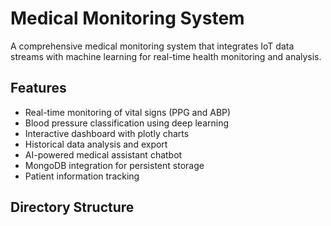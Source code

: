 # Medical Monitoring System

A comprehensive medical monitoring system that integrates IoT data streams with machine learning for real-time health monitoring and analysis.

## Features

- Real-time monitoring of vital signs (PPG and ABP)
- Blood pressure classification using deep learning
- Interactive dashboard with plotly charts
- Historical data analysis and export
- AI-powered medical assistant chatbot
- MongoDB integration for persistent storage
- Patient information tracking

## Directory Structure